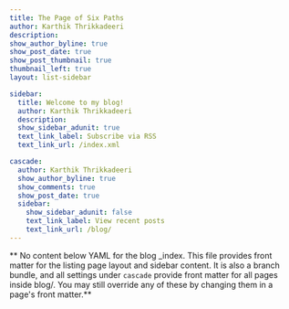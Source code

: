 ```yaml
---
title: The Page of Six Paths
author: Karthik Thrikkadeeri
description: 
show_author_byline: true
show_post_date: true
show_post_thumbnail: true
thumbnail_left: true
layout: list-sidebar

sidebar:
  title: Welcome to my blog!
  author: Karthik Thrikkadeeri
  description: 
  show_sidebar_adunit: true
  text_link_label: Subscribe via RSS
  text_link_url: /index.xml

cascade:
  author: Karthik Thrikkadeeri
  show_author_byline: true
  show_comments: true
  show_post_date: true
  sidebar:
    show_sidebar_adunit: false
    text_link_label: View recent posts
    text_link_url: /blog/
---
```


** No content below YAML for the blog _index. This file provides front matter for the listing page layout and sidebar content. It is also a branch bundle, and all settings under `cascade` provide front matter for all pages inside blog/. You may still override any of these by changing them in a page's front matter.**
